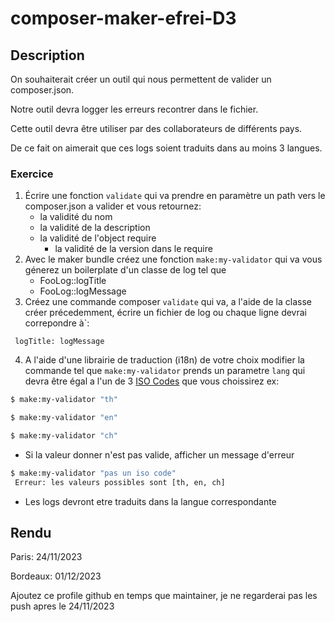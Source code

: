 # composer-maker-efrei-D3

## Description

On souhaiterait créer un outil qui nous permettent de valider un composer.json.

Notre outil devra logger les erreurs recontrer dans le fichier.

Cette outil devra être utiliser par des collaborateurs de différents pays.

De ce fait on aimerait que ces logs soient traduits dans au moins 3 langues.



### Exercice

1. Écrire une fonction ```validate``` qui va prendre en paramètre un path vers le composer.json a valider et vous retournez:
    - la validité du nom
    - la validité de la description
    - la validité de l'object require 
        - la validité de la version dans le require
2. Avec le maker bundle créez une fonction ```make:my-validator``` qui va vous génerez un boilerplate d'un classe de log tel que
    - FooLog::logTitle
    - FooLog::logMessage
3. Créez une commande composer ```validate``` qui va, a l'aide de la classe créer précedemment, écrire un fichier de log ou chaque ligne devrai correpondre à`:
```
 logTitle: logMessage
```
4. A l'aide d'une librairie de traduction (i18n) de votre choix modifier la commande tel que ```make:my-validator``` prends un parametre ```lang```  qui devra être égal a l'un de 3 [ISO Codes](https://en.wikipedia.org/wiki/ISO_3166-1_alpha-2#Officially_assigned_code_elements) que vous choissirez ex:
```sh
$ make:my-validator "th"
```
```sh
$ make:my-validator "en"
```
```sh
$ make:my-validator "ch"
```
- Si la valeur donner n'est pas valide, afficher un message d'erreur

```sh
$ make:my-validator "pas un iso code"
 Erreur: les valeurs possibles sont [th, en, ch]
```
- Les logs devront etre traduits dans la langue correspondante


## Rendu

Paris: 24/11/2023

Bordeaux: 01/12/2023


Ajoutez ce profile github en temps que maintainer, je ne regarderai pas les push apres le 24/11/2023

